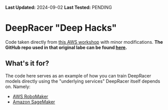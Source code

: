 **Last Updated:** 2024-09-02
**Last Tested:** PENDING

# DeepRacer "Deep Hacks"

Code taken directly from [this AWS workshop](https://catalog.us-east-1.prod.workshops.aws/workshops/66473261-de66-42a1-b280-3e0ec87aee26/en-US) with minor modifications. **The GitHub repo used in that original labe can be found [here](https://github.com/aws-solutions-library-samples/guidance-for-training-an-aws-deepracer-model-using-amazon-sagemaker).**

## What's it for? 

The code here serves as an example of how you can train DeepRacer models directly using the "underlying services" DeepRacer itself depends on. Namely: 

- [AWS RoboMaker](https://aws.amazon.com/robomaker/)
- [Amazon SageMaker](https://aws.amazon.com/sagemaker/)

